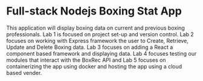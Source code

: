 <h1>Full-stack Nodejs Boxing Stat App</h1>
<p>This application will display boxing data on current and previous boxing professionals.  Lab 1 is focused on project set-up and version control.  Lab 2 focuses on working with Express framework the user to Create, Retrieve, Update and Delete Boxing data.  Lab 3 focuses on adding a React a component based framework and displaying data.  Lab 4 focuses testing our modules that interact with the BoxRec API and Lab 5 focuses on containerizing the app using docker and hosting the app using a cloud based vender.</p>